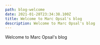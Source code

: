 ```yaml
---
path: blog-welcome
date: 2021-01-28T23:34:38.100Z
title: Welcome to Marc Opsal's blog
description: Welcome to Marc Opsal's blog
---
```

Welcome to Marc Opsal's blog
